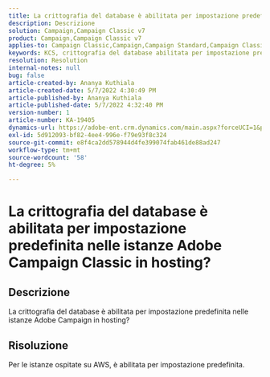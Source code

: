 ```yaml
---
title: La crittografia del database è abilitata per impostazione predefinita nelle istanze Adobe Campaign Classic in hosting?
description: Descrizione
solution: Campaign,Campaign Classic v7
product: Campaign,Campaign Classic v7
applies-to: Campaign Classic,Campaign,Campaign Standard,Campaign Classic v7
keywords: KCS, crittografia del database abilitata per impostazione predefinita su Adobe Campaign in hosting
resolution: Resolution
internal-notes: null
bug: false
article-created-by: Ananya Kuthiala
article-created-date: 5/7/2022 4:30:49 PM
article-published-by: Ananya Kuthiala
article-published-date: 5/7/2022 4:32:40 PM
version-number: 1
article-number: KA-19405
dynamics-url: https://adobe-ent.crm.dynamics.com/main.aspx?forceUCI=1&pagetype=entityrecord&etn=knowledgearticle&id=06cb3a0a-23ce-ec11-a7b5-0022480a8e40
exl-id: 5d912093-bf82-4ee4-996e-f79e93f8c324
source-git-commit: e8f4ca2dd578944d4fe399074fab461de88ad247
workflow-type: tm+mt
source-wordcount: '58'
ht-degree: 5%

---
```


# La crittografia del database è abilitata per impostazione predefinita nelle istanze Adobe Campaign Classic in hosting?

## Descrizione

La crittografia del database è abilitata per impostazione predefinita nelle istanze Adobe Campaign in hosting?

## Risoluzione


Per le istanze ospitate su AWS, è abilitata per impostazione predefinita.
